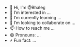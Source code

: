 - 👋 Hi, I’m @Bhaleg
- 👀 I’m interested in ...
- 🌱 I’m currently learning ...
- 💞️ I’m looking to collaborate on ...
- 📫 How to reach me ...
- 😄 Pronouns: ...
- ⚡ Fun fact: ...

<!---
Bhaleg/Bhaleg is a ✨ special ✨ repository because its `README.md` (this file) appears on your GitHub profile.
You can click the Preview link to take a look at your changes.
--->
